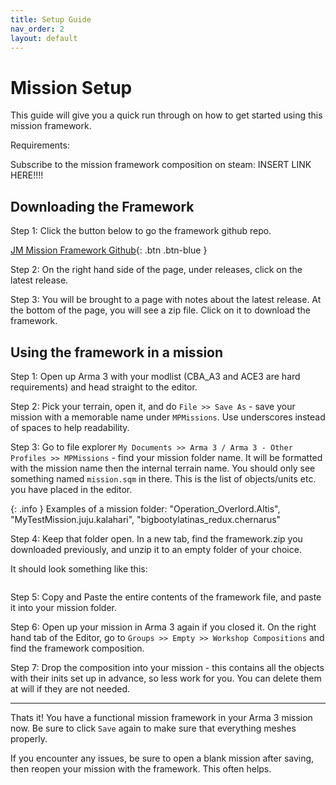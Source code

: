 ```yaml
---
title: Setup Guide
nav_order: 2
layout: default
---
```


# Mission Setup

This guide will give you a quick run through on how to get started using this mission framework.

Requirements:

Subscribe to the mission framework composition on steam: INSERT LINK HERE!!!!

## Downloading the Framework

Step 1: Click the button below to go the framework github repo.

[JM Mission Framework Github]([https://just-the-docs.com](https://github.com/Jamio/JM_MissionFrameworkDocs)){: .btn .btn-blue }

Step 2: On the right hand side of the page, under releases, click on the latest release.

Step 3: You will be brought to a page with notes about the latest release. At the bottom of the page, you will see a zip file. Click on it to download the framework.

## Using the framework in a mission


Step 1: Open up Arma 3 with your modlist (CBA_A3 and ACE3 are hard requirements) and head straight to the editor.

Step 2: Pick your terrain, open it, and do `File >> Save As` - save your mission with a memorable name under `MPMissions`. Use underscores instead of spaces to help readability.

Step 3: Go to file explorer `My Documents >> Arma 3 / Arma 3 - Other Profiles >> MPMissions` - find your mission folder name. It will be formatted with the mission name then the internal terrain name. You should only see something named `mission.sqm` in there. This is the list of objects/units etc. you have placed in the editor.

{: .info }
Examples of a mission folder: "Operation_Overlord.Altis", "MyTestMission.juju.kalahari", "bigbootylatinas_redux.chernarus"

Step 4: Keep that folder open. In a new tab, find the framework.zip you downloaded previously, and unzip it to an empty folder of your choice.

It should look something like this:

<img goes here>

Step 5: Copy and Paste the entire contents of the framework file, and paste it into your mission folder.

Step 6: Open up your mission in Arma 3 again if you closed it. On the right hand tab of the Editor, go to `Groups >> Empty >> Workshop Compositions` and find the framework composition.

Step 7: Drop the composition into your mission - this contains all the objects with their inits set up in advance, so less work for you. You can delete them at will if they are not needed.

---

Thats it! You have a functional mission framework in your Arma 3 mission now. Be sure to click `Save` again to make sure that everything meshes properly.

If you encounter any issues, be sure to open a blank mission after saving, then reopen your mission with the framework. This often helps.


